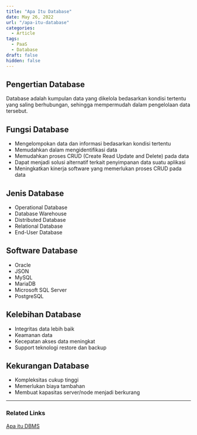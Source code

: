 ```yaml
---
title: "Apa Itu Database"
date: May 26, 2022
url: "/apa-itu-database"
categories:
  - Article
tags:
  - PaaS
  - Database
draft: false
hidden: false
---
```


## Pengertian Database
Database adalah kumpulan data yang dikelola bedasarkan kondisi tertentu yang saling berhubungan, sehingga mempermudah dalam pengelolaan data tersebut.

## Fungsi Database
- Mengelompokan data dan informasi bedasarkan kondisi tertentu
- Memudahkan dalam mengidentifikasi data
- Memudahkan proses CRUD (Create Read Update and Delete) pada data
- Dapat menjadi solusi alternatif terkait penyimpanan data suatu aplikasi 
- Meningkatkan kinerja software yang memerlukan proses CRUD pada data

## Jenis Database
- Operational Database
- Database Warehouse  
- Distributed Database  
- Relational Database  
- End-User Database  
  
## Software Database
- Oracle  
- JSON
- MySQL
- MariaDB
- Microsoft SQL Server
- PostgreSQL

## Kelebihan Database
- Integritas data lebih baik
- Keamanan data
- Kecepatan akses data meningkat
- Support teknologi restore dan backup


## Kekurangan Database
- Kompleksitas cukup tinggi
- Memerlukan biaya tambahan
- Membuat kapasitas server/node menjadi berkurang


---
### Related Links
[Apa itu DBMS](/apa-itu-dbms)